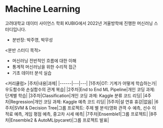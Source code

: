 # Machine Learning
고려대학교 데이터 사이언스 학회 KUBIG에서 2022년 겨울방학에 진행한 머신러닝 스터디입니다.  
* 분반장: 박주영, 박무성

<분반 스터디 목적>
* 머신러닝 전반적인 흐름에 대한 이해
* 통계적 머신러닝을 위한 수리적 접근
* 기초 데이터 분석 실습

<커리큘럼>
|주차|내용|과제|
|------|---|---|
|1주차|OT: 기계가 어떻게 학습하는가|우도함수와 손실함수의 관계 복습|
|2주차|End to End ML Pipeline|개인 코딩 과제: 단계별 학습|
|3주차|Classification|개인 코딩 과제: Kaggle 분류 코드 리딩|
|4주차|Regression|개인 코딩 과제: Kaggle 예측 코드 리딩|
|5주차|설 연휴 휴강|없음|
|6주차|SVM & Decision Tree|그룹 프로젝트: 주제 별 분석(영화 관객 수 예측, 선수 이적료 예측, 게임 평점 예측, 중고차 시세 예측|
|7주차|Ensemble1|그룹 프로젝트|
|8주차|Ensemble2 & AutoML(pycaret)|그룹 프로젝트 발표|

